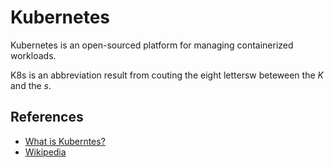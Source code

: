# Kubernetes

Kubernetes is an open-sourced platform for managing containerized workloads.

K8s is an abbreviation result from couting the eight lettersw beteween the *K* and the *s*.

## References

* [What is Kuberntes?](https://kubernetes.io/docs/concepts/overview/what-is-kubernetes/)
* [Wikipedia](https://en.wikipedia.org/wiki/Kubernetes)


